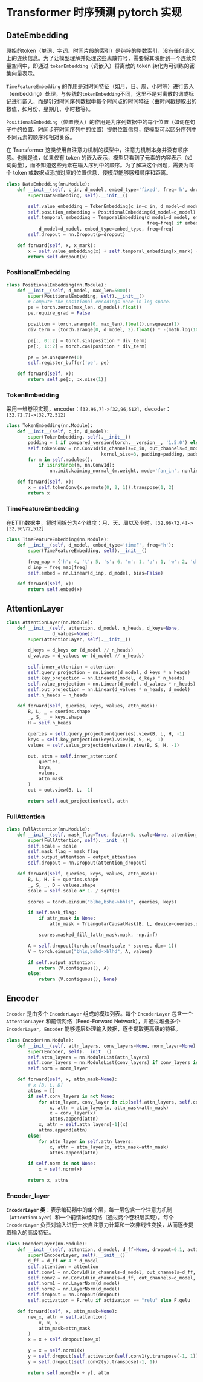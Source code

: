 # Transformer 时序预测 pytorch 实现

## DateEmbedding

原始的token（单词、字词、时间片段的索引）是纯粹的整数索引，没有任何语义上的连续信息。为了让模型理解并处理这些离散符号，需要将其映射到一个连续向量空间中，即通过 `tokenEmbedding`（词嵌入）将离散的 token 转化为可训练的密集向量表示。

`TimeFeatureEmbedding` 的作用是对时间特征（如月、日、周、小时等）进行嵌入（embedding）处理。与传统的`tokenEmbedding`不同，这里不是对离散的词或标记进行嵌入，而是针对时间序列数据中每个时间点的时间特征（由时间戳提取出的数值，如月份、星期几、小时数等）。

`PositionalEmbedding`（位置嵌入）的作用是为序列数据中的每个位置（如词在句子中的位置、时间步在时间序列中的位置）提供位置信息，使模型可以区分序列中不同元素的顺序和相对关系。

在 Transformer 这类使用自注意力机制的模型中，注意力机制本身并没有顺序感。也就是说，如果仅有 token 的嵌入表示，模型只看到了元素的内容表示（如词向量），而不知道这些元素在输入序列中的顺序。为了解决这个问题，需要为每个 token 或数据点添加对应的位置信息，使模型能够感知顺序和距离。

```python
class DataEmbedding(nn.Module):
    def __init__(self, c_in, d_model, embed_type='fixed', freq='h', dropout=0.1):
        super(DataEmbedding, self).__init__()

        self.value_embedding = TokenEmbedding(c_in=c_in, d_model=d_model)
        self.position_embedding = PositionalEmbedding(d_model=d_model)
        self.temporal_embedding = TemporalEmbedding(d_model=d_model, embed_type=embed_type,
                                                    freq=freq) if embed_type != 'timeF' else TimeFeatureEmbedding(
            d_model=d_model, embed_type=embed_type, freq=freq)
        self.dropout = nn.Dropout(p=dropout)

    def forward(self, x, x_mark):
        x = self.value_embedding(x) + self.temporal_embedding(x_mark) + self.position_embedding(x)
        return self.dropout(x)
```

### PositionalEmbedding

```python
class PositionalEmbedding(nn.Module):
    def __init__(self, d_model, max_len=5000):
        super(PositionalEmbedding, self).__init__()
        # Compute the positional encodings once in log space.
        pe = torch.zeros(max_len, d_model).float()
        pe.require_grad = False

        position = torch.arange(0, max_len).float().unsqueeze(1)
        div_term = (torch.arange(0, d_model, 2).float() * -(math.log(10000.0) / d_model)).exp()

        pe[:, 0::2] = torch.sin(position * div_term)
        pe[:, 1::2] = torch.cos(position * div_term)

        pe = pe.unsqueeze(0)
        self.register_buffer('pe', pe)

    def forward(self, x):
        return self.pe[:, :x.size(1)]
```

### TokenEmbedding

采用一维卷积实现，encoder：`[32,96,7]->[32,96,512]`，decoder：`[32,72,7]->[32,72,512]`

```python
class TokenEmbedding(nn.Module):
    def __init__(self, c_in, d_model):
        super(TokenEmbedding, self).__init__()
        padding = 1 if compared_version(torch.__version__, '1.5.0') else 2
        self.tokenConv = nn.Conv1d(in_channels=c_in, out_channels=d_model,
                                   kernel_size=3, padding=padding, padding_mode='circular', bias=False)
        for m in self.modules():
            if isinstance(m, nn.Conv1d):
                nn.init.kaiming_normal_(m.weight, mode='fan_in', nonlinearity='leaky_relu')

    def forward(self, x):
        x = self.tokenConv(x.permute(0, 2, 1)).transpose(1, 2)
        return x
```

### TimeFeatureEmbedding

在ETTh数据中，将时间拆分为4个维度：月、天、周以及小时。`[32,96\72,4]->[32,96\72,512]`

```py
class TimeFeatureEmbedding(nn.Module):
    def __init__(self, d_model, embed_type='timeF', freq='h'):
        super(TimeFeatureEmbedding, self).__init__()

        freq_map = {'h': 4, 't': 5, 's': 6, 'm': 1, 'a': 1, 'w': 2, 'd': 3, 'b': 3}
        d_inp = freq_map[freq]
        self.embed = nn.Linear(d_inp, d_model, bias=False)

    def forward(self, x):
        return self.embed(x)
```

## AttentionLayer

```python
class AttentionLayer(nn.Module):
    def __init__(self, attention, d_model, n_heads, d_keys=None,
                 d_values=None):
        super(AttentionLayer, self).__init__()

        d_keys = d_keys or (d_model // n_heads)
        d_values = d_values or (d_model // n_heads)

        self.inner_attention = attention
        self.query_projection = nn.Linear(d_model, d_keys * n_heads)
        self.key_projection = nn.Linear(d_model, d_keys * n_heads)
        self.value_projection = nn.Linear(d_model, d_values * n_heads)
        self.out_projection = nn.Linear(d_values * n_heads, d_model)
        self.n_heads = n_heads

    def forward(self, queries, keys, values, attn_mask):
        B, L, _ = queries.shape
        _, S, _ = keys.shape
        H = self.n_heads

        queries = self.query_projection(queries).view(B, L, H, -1)
        keys = self.key_projection(keys).view(B, S, H, -1)
        values = self.value_projection(values).view(B, S, H, -1)

        out, attn = self.inner_attention(
            queries,
            keys,
            values,
            attn_mask
        )
        out = out.view(B, L, -1)

        return self.out_projection(out), attn
```

### FullAttention

```python
class FullAttention(nn.Module):
    def __init__(self, mask_flag=True, factor=5, scale=None, attention_dropout=0.1, output_attention=False):
        super(FullAttention, self).__init__()
        self.scale = scale
        self.mask_flag = mask_flag
        self.output_attention = output_attention
        self.dropout = nn.Dropout(attention_dropout)

    def forward(self, queries, keys, values, attn_mask):
        B, L, H, E = queries.shape
        _, S, _, D = values.shape
        scale = self.scale or 1. / sqrt(E)

        scores = torch.einsum("blhe,bshe->bhls", queries, keys)

        if self.mask_flag:
            if attn_mask is None:
                attn_mask = TriangularCausalMask(B, L, device=queries.device)

            scores.masked_fill_(attn_mask.mask, -np.inf)

        A = self.dropout(torch.softmax(scale * scores, dim=-1))
        V = torch.einsum("bhls,bshd->blhd", A, values)

        if self.output_attention:
            return (V.contiguous(), A)
        else:
            return (V.contiguous(), None)
```

## Encoder

`Encoder` 是由多个 `EncoderLayer` 组成的模块列表。每个 `EncoderLayer` 包含一个 `AttentionLayer` 和前馈网络（Feed-Forward Network），并通过堆叠多个 `EncoderLayer`，`Encoder` 能够逐层处理输入数据，逐步提取更高级的特征。

```python
class Encoder(nn.Module):
    def __init__(self, attn_layers, conv_layers=None, norm_layer=None):
        super(Encoder, self).__init__()
        self.attn_layers = nn.ModuleList(attn_layers)
        self.conv_layers = nn.ModuleList(conv_layers) if conv_layers is not None else None
        self.norm = norm_layer

    def forward(self, x, attn_mask=None):
        # x [B, L, D]
        attns = []
        if self.conv_layers is not None:
            for attn_layer, conv_layer in zip(self.attn_layers, self.conv_layers):
                x, attn = attn_layer(x, attn_mask=attn_mask)
                x = conv_layer(x)
                attns.append(attn)
            x, attn = self.attn_layers[-1](x)
            attns.append(attn)
        else:
            for attn_layer in self.attn_layers:
                x, attn = attn_layer(x, attn_mask=attn_mask)
                attns.append(attn)

        if self.norm is not None:
            x = self.norm(x)

        return x, attns
```

### Encoder_layer

**`EncoderLayer` 类**：表示编码器中的单个层，每一层包含一个注意力机制（`AttentionLayer`）和一个前馈神经网络（通过两个卷积层实现）。每个 `EncoderLayer` 负责对输入进行一次自注意力计算和一次非线性变换，从而逐步提取输入的高级特征。

```python
class EncoderLayer(nn.Module):
    def __init__(self, attention, d_model, d_ff=None, dropout=0.1, activation="relu"):
        super(EncoderLayer, self).__init__()
        d_ff = d_ff or 4 * d_model
        self.attention = attention
        self.conv1 = nn.Conv1d(in_channels=d_model, out_channels=d_ff, kernel_size=1)
        self.conv2 = nn.Conv1d(in_channels=d_ff, out_channels=d_model, kernel_size=1)
        self.norm1 = nn.LayerNorm(d_model)
        self.norm2 = nn.LayerNorm(d_model)
        self.dropout = nn.Dropout(dropout)
        self.activation = F.relu if activation == "relu" else F.gelu

    def forward(self, x, attn_mask=None):
        new_x, attn = self.attention(
            x, x, x,
            attn_mask=attn_mask
        )
        x = x + self.dropout(new_x)

        y = x = self.norm1(x)
        y = self.dropout(self.activation(self.conv1(y.transpose(-1, 1))))
        y = self.dropout(self.conv2(y).transpose(-1, 1))

        return self.norm2(x + y), attn
```